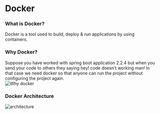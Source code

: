 # Docker  
### What is Docker?  
Docker is a tool used to build, deploy & run applications by using containers.  

### Why Docker?
Suppose you have worked with spring boot application 2.2.4 but when you send your code to others they saying hey! code doesn't working man! In that case we need docker so that anyone can run the project without configuring the project again.  
![Why docker](https://github.com/SakibvHossain/Docker_Practice/assets/92059000/4e27e4e6-01d7-45e0-9bcc-609590149600)  

### Docker Architecture  
![architecture](https://github.com/SakibvHossain/Docker_Practice/assets/92059000/f93e3065-f9db-4073-9e51-95f34aef6112)  

